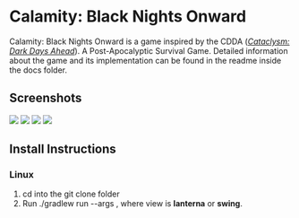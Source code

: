 # Calamity: Black Nights Onward 

Calamity: Black Nights Onward is a game inspired by the CDDA ([_Cataclysm: Dark Days Ahead_](https://cataclysmdda.org/)). A Post-Apocalyptic Survival Game. Detailed information about the game and its implementation can be found in the readme inside the docs folder.

## Screenshots

![](/docs/img/Screenshot1.png)
![](/docs/img/Screenshot2.png)
![](/docs/img/Screenshot3.png)
![](/docs/img/Screenshot4.png)

## Install Instructions

### Linux

1. cd into the git clone folder
2. Run ./gradlew run --args <view>, where view is **lanterna** or **swing**.  

